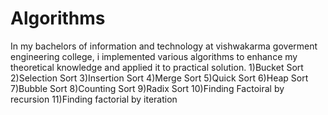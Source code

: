# Algorithms
In my bachelors of information and technology at vishwakarma goverment engineering college, i implemented various algorithms to enhance my theoretical knowledge and applied it to practical solution.
1)Bucket Sort
2)Selection Sort
3)Insertion Sort
4)Merge Sort
5)Quick Sort
6)Heap Sort
7)Bubble Sort
8)Counting Sort
9)Radix Sort
10)Finding Factoiral by recursion
11)Finding factorial by iteration


